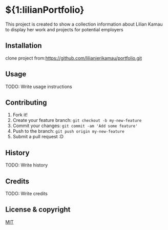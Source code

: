 # ${1:lilianPortfolio}

This project is created to show a collection information about Lilian Kamau to display her work and projects for potential employers

## Installation

clone project from:https://github.com/lilianjerikamau/portfolio.git

## Usage

TODO: Write usage instructions

## Contributing

1. Fork it!
2. Create your feature branch: `git checkout -b my-new-feature`
3. Commit your changes: `git commit -am 'Add some feature'`
4. Push to the branch: `git push origin my-new-feature`
5. Submit a pull request :D

## History

TODO: Write history

## Credits

TODO: Write credits

## License & copyright

[MIT](https://choosealicense.com/licenses/mit/)
